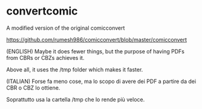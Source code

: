 # convertcomic
A modified version of the original comicconvert

https://github.com/rumesh986/comicconvert/blob/master/comicconvert

(ENGLISH)
Maybe it does fewer things, but the purpose of having PDFs from CBRs or CBZs achieves it.

Above all, it uses the /tmp folder which makes it faster.

(ITALIAN)
Forse fa meno cose, ma lo scopo di avere dei PDF a partire da dei CBR o CBZ lo ottiene.

Soprattutto usa la cartella /tmp che lo rende più veloce.
